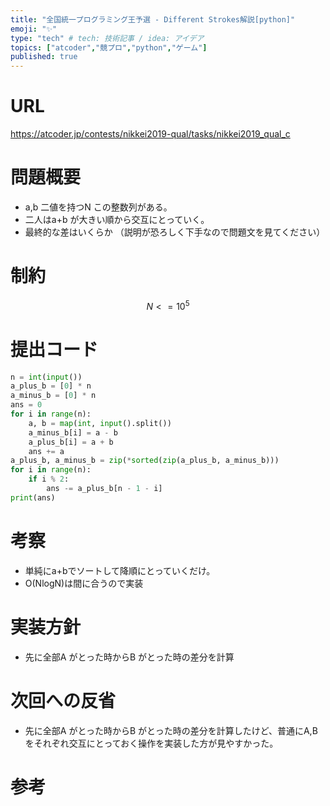 ```yaml
---
title: "全国統一プログラミング王予選 - Different Strokes解説[python]"
emoji: "✨"
type: "tech" # tech: 技術記事 / idea: アイデア
topics: ["atcoder","競プロ","python","ゲーム"]
published: true
---
```


# URL
https://atcoder.jp/contests/nikkei2019-qual/tasks/nikkei2019_qual_c

# 問題概要
- a,b 二値を持つN この整数列がある。
- 二人はa+b が大きい順から交互にとっていく。
- 最終的な差はいくらか
（説明が恐ろしく下手なので問題文を見てください）

# 制約
$$ N<=10^{5} $$
# 提出コード
```python
n = int(input())
a_plus_b = [0] * n
a_minus_b = [0] * n
ans = 0
for i in range(n):
    a, b = map(int, input().split())
    a_minus_b[i] = a - b
    a_plus_b[i] = a + b
    ans += a
a_plus_b, a_minus_b = zip(*sorted(zip(a_plus_b, a_minus_b)))
for i in range(n):
    if i % 2:
        ans -= a_plus_b[n - 1 - i]
print(ans)

```

# 考察
- 単純にa+bでソートして降順にとっていくだけ。
- O(NlogN)は間に合うので実装

# 実装方針
- 先に全部A がとった時からB がとった時の差分を計算
# 次回への反省
- 先に全部A がとった時からB がとった時の差分を計算したけど、普通にA,Bをそれぞれ交互にとっておく操作を実装した方が見やすかった。

# 参考
